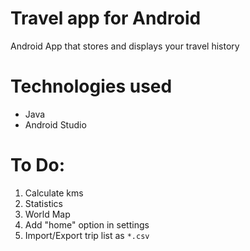 # Travel app for Android
Android App that stores and displays your travel history

# Technologies used
- Java
- Android Studio

# To Do:
1. Calculate kms
1. Statistics 
1. World Map
1. Add "home" option in settings
1. Import/Export trip list as `*.csv`
